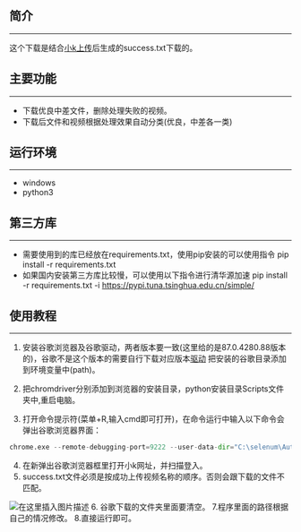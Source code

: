 ## 简介
----
这个下载是结合[小k上传](https://github.com/fangxianshenga/msall_k/tree/master)后生成的success.txt下载的。

## 主要功能
--------------------
-  下载优良中差文件，删除处理失败的视频。
-   下载后文件和视频根据处理效果自动分类(优良，中差各一类)

## 运行环境
--------------------
- windows
- python3

## 第三方库
--------------------
- 需要使用到的库已经放在requirements.txt，使用pip安装的可以使用指令
pip install -r requirements.txt
- 如果国内安装第三方库比较慢，可以使用以下指令进行清华源加速 pip install -r requirements.txt -i https://pypi.tuna.tsinghua.edu.cn/simple/

## 使用教程
--------------------

1. 安装谷歌浏览器及谷歌驱动，两者版本要一致(这里给的是87.0.4280.88版本的)，谷歌不是这个版本的需要自行下载对应版本[驱动](http://npm.taobao.org/mirrors/chromedriver/) 把安装的谷歌目录添加到环境变量中(path)。

2. 把chromdriver分别添加到浏览器的安装目录，python安装目录Scripts文件夹中,重启电脑。


3. 打开命令提示符(菜单+R,输入cmd即可打开)，在命令运行中输入以下命令会弹出谷歌浏览器界面：
```python
chrome.exe --remote-debugging-port=9222 --user-data-dir="C:\selenum\AutomationProfile"
```
4. 在新弹出谷歌浏览器框里打开小k网址，并扫描登入。
5. success.txt文件必须是按成功上传视频名称的顺序。否则会跟下载的文件不匹配。

 ![在这里插入图片描述](https://img-blog.csdnimg.cn/20210323181023610.png)
6. 谷歌下载的文件夹里面要清空。
7.程序里面的路径根据自己的情况修改。
8.直接运行即可。

